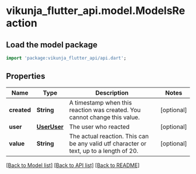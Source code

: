 # vikunja_flutter_api.model.ModelsReaction

## Load the model package
```dart
import 'package:vikunja_flutter_api/api.dart';
```

## Properties
Name | Type | Description | Notes
------------ | ------------- | ------------- | -------------
**created** | **String** | A timestamp when this reaction was created. You cannot change this value. | [optional] 
**user** | [**UserUser**](UserUser.md) | The user who reacted | [optional] 
**value** | **String** | The actual reaction. This can be any valid utf character or text, up to a length of 20. | [optional] 

[[Back to Model list]](../README.md#documentation-for-models) [[Back to API list]](../README.md#documentation-for-api-endpoints) [[Back to README]](../README.md)


